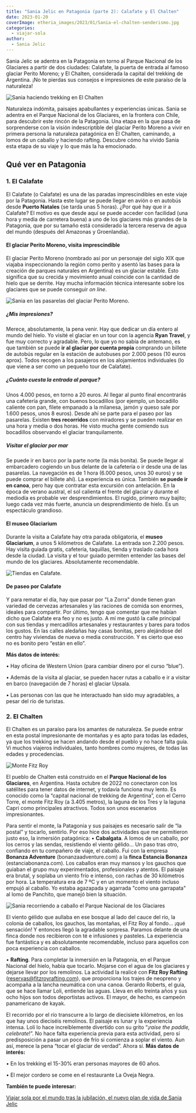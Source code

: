 ```yaml
---
title: "Sania Jelic en Patagonia (parte 2): Calafate y El Chalten"
date: 2023-01-20
coverImage: etheria_images/2023/01/Sania-el-chalten-senderismo.jpg
categories: 
  - viajar-sola
author: 
  - Sania Jelic
---
```


Sania Jelic se adentra en la Patagonia en torno al Parque Nacional de los Glaciares a 
partir de dos ciudades: Calafate, la puerta de entrada al famoso glaciar Perito Moreno; 
y El Chalten, considerada la capital del trekking de Argentina. ¡No te pierdas sus 
consejos e impresiones de este paraíso de la naturaleza! 

![Sania haciendo trekking en El Chalten](etheria_images/2023/01/Sania-el-chalten-senderismo.jpg "Sania haciendo senderismo en El Chalten con el monte Fitz Roy al fondo. © SJ")

Naturaleza indómita, paisajes apabullantes y experiencias únicas. Sania se adentra en el 
Parque Nacional de los Glaciares, en la frontera con Chile, para descubrir este rincón 
de la Patagonia. Una etapa en la que pasa de sorprenderse con la visión indescriptible 
del glaciar Perito Moreno a vivir en primera persona la naturaleza patagónica en El 
Chalten, caminando, a lomos de un caballo y haciendo rafting. Descubre cómo ha vivido 
Sania esta etapa de su viaje y lo que más la ha emocionado. 

## Qué ver en Patagonia

### 1\. El Calafate

El Calafate (o Calafate) es una de las paradas imprescindibles en este viaje por la 
Patagonia. Hasta este lugar se puede llegar en avión o en autobús desde **Puerto 
Natales** (se tarda unas 5 horas). ¿Por qué hay que ir a Calafate? El motivo es que 
desde aquí se puede acceder con facilidad (una hora y media de carretera buena) a uno de 
los glaciares más grandes de la Patagonia, que por su tamaño está considerado la tercera 
reserva de agua del mundo (después del Amazonas y Groenlandia). 

#### El glaciar Perito Moreno, visita imprescindible

El glaciar Perito Moreno (nombrado así por un personaje del siglo XIX que viajaba 
inspeccionando la región como perito y asentó las bases para la creación de parques 
naturales en Argentina) es un glaciar estable. Esto significa que su crecida y 
movimiento anual coincide con la cantidad de hielo que se derrite. Hay mucha información 
técnica interesante sobre los glaciares que se puede conseguir _on line_. 

![Sania en las pasarelas del glaciar Perito Moreno.](etheria_images/2023/01/sania-perito-moreno.jpg "Sania en las pasarelas del glaciar Perito Moreno. © SJ")

##### ¿Mis impresiones?

Merece, absolutamente, la pena venir. Hay que dedicar un día entero al mundo del hielo. 
Yo visité el glaciar en un tour con la agencia **Ryan Travel**, y fue muy correcto y 
agradable. Pero, lo que yo no sabía de antemano, es que también se puede **ir al glaciar 
por cuenta propia** comprando un billete de autobús regular en la estación de autobuses 
por 2.000 pesos (10 euros aprox). Todos recogen a los pasajeros en los alojamientos 
individuales (lo que viene a ser como un pequeño tour de Calafate). 

##### ¿Cuánto cuesta la entrada al parque?

Unos 4.000 pesos, en torno a 20 euros. Al llegar al punto final encontrarás una 
cafetería grande, con buenos bocadillos (por ejemplo, un bocadillo caliente con pan, 
filete empanado a la milanesa, jamón y queso sale por 1.600 pesos, unos 8 euros). Desde 
ahí se parte para el paseo por las pasarelas. Existen **tres recorridos** con miradores 
y se pueden realizar en una hora y media o dos horas. He visto mucha gente comiendo sus 
bocadillos observando el glaciar tranquilamente. 

##### Visitar el glaciar por mar

Se puede ir en barco por la parte norte (la más bonita). Se puede llegar al embarcadero 
cogiendo un bus delante de la cafetería o ir desde una de las pasarelas. La navegación 
es de 1 hora (6.000 pesos, unos 30 euros) y se puede comprar el billete ahí). La 
experiencia es única. También **se puede ir en canoa**, pero hay que contratar esta 
excursión con antelación. En la época de verano austral, el sol calienta el frente del 
glaciar y durante el mediodía es probable ver desprendimientos. El rugido, primero muy 
bajito; luego cada vez más fuerte, anuncia un desprendimiento de hielo. Es un 
espectáculo grandioso. 

#### El museo Glaciarium

Durante la visita a Calafate hay otra parada obligatoria, el **museo Glaciarium**, a 
unos 5 kilómetros de Calafate. La entrada son 2.200 pesos. Hay visita guiada gratis, 
cafetería, taquillas, tienda y traslado cada hora desde la ciudad. La visita y el tour 
guiado permiten entender las bases del mundo de los glaciares. Absolutamente 
recomendable. 

![Tiendas en Calafate.](etheria_images/2023/01/sania-calafate-tiendas.jpg "Tiendas en Calafate. © SJ")

#### De paseo por Calafate

Y para rematar el día, hay que pasar por "La Zorra" donde tienen gran variedad de 
cervezas artesanales y las raciones de comida son enormes, ideales para compartir. Por 
último, tengo que comentar que me habían dicho que Calafate era feo y no es justo. A mí 
me gustó la calle principal con sus tiendas y mercadillos artesanales y restaurantes y 
bares para todos los gustos. En las calles aledañas hay casas bonitas, pero alejándose 
del centro hay viviendas de nueva o media construcción. Y es cierto que eso no es bonito 
pero “están en ello”. 

**Más datos de interés:** 

• Hay oficina de Western Union (para cambiar dinero por el curso “blue”). 

• Además de la visita al glaciar, se pueden hacer rutas a caballo e ir a visitar en 
barco (navegación de 7 horas) el glaciar Upsala. 

• Las personas con las que he interactuado han sido muy agradables, a pesar del río de 
turistas. 

### 2\. El Chalten

El Chalten es un paraíso para los amantes de naturaleza. Se puede entrar en esta postal 
impresionante de montañas y es apto para todas las edades, ya que los trekking se hacen 
andando desde el pueblo y no hace falta guía. Vi muchos viajeros individuales, tanto 
hombres como mujeres, de todas las edades y procedencias. 

![Monte Fitz Roy](etheria_images/2023/01/Sania-patagonia-fitz-roy.jpg "Ruta de senderismo por el Parque Nacional de los Glaciares. © SJ")

El pueblo de Chalten está construido en el **Parque Nacional de los Glaciares**, en 
Argentina. Hasta octubre de 2022 no conectaron con los satélites para tener datos de 
internet, y todavía funciona muy lento. Es conocido como la “capital nacional de 
trekking de Argentina”, con el Cerro Torre, el monte Fitz Roy (a 3.405 metros), la 
laguna de los Tres y la laguna Capri como principales atractivos. Todos son unos 
escenarios impresionantes. 

Para sentir el monte, la Patagonia y sus paisajes es necesario salir de “la postal” y 
tocarlo, sentirlo. Por eso hice dos actividades que me permitieron justo eso, la 
inmersión patagónica: • **Cabalgata**. A lomos de un caballo, por los cerros y las 
sendas, resistiendo el viento gélido… Un paso tras otro, confiando en tu compañero de 
viaje, el caballo. Fui con la empresa **Bonanza Adventure** (bonanzaadventure.com) a la 
**finca Estancia Bonanza** (estanciabonanza.com). Los caballos eran muy mansos y los 
gauchos que guiaban el grupo muy experimentados, profesionales y atentos. El paisaje era 
brutal, y soplaba un viento frío e intenso, con rachas de 30 kilómetros por hora. La 
temperatura era de 7 ºC y en un momento el viento incluso empujó al caballo. Yo estaba 
agazapada y agarrada "como una garrapata" al lomo de Panchito, que manejó bien la 
situación. 

![Sania recorriendo a caballo el Parque Nacional de los Glaciares](etheria_images/2023/01/Sania-patagonia-cabalgata.jpg "Sania recorriendo a caballo el Parque Nacional de los Glaciares. © SJ")

El viento gélido que aullaba en ese bosque al lado del cauce del río, la colonia de 
caballos, los gauchos, las montañas, el Fitz Roy al fondo… ¡qué sensación! Y entonces 
llegó la agradable sorpresa. Paramos delante de una finca donde nos recibieron con té e 
infusiones y pasteles. La experiencia fue fantástica y es absolutamente recomendable, 
incluso para aquellos con poca experiencia con caballos. 

• **Rafting**. Para completar la inmersión en la Patagonia, en el Parque Nacional del 
hielo, había que tocarlo. Mojarse con el agua de los glaciares y dejarse llevar por los 
remolinos. La actividad la realicé con **Fitz Roy Rafting** 
(reservas@fitzroyrafting.com), que proporciona los trajes de neopreno y acompaña a la 
lancha neumática con una canoa. Gerardo Roberts, el guía, que se hace llamar Loli, 
entiende las aguas. Lleva en ello treinta años y sus ocho hijos son todos deportistas 
activos. El mayor, de hecho, es campeón panamericano de kayak. 

El recorrido por el río transcurre a lo largo de diecisiete kilómetros, en los que hay 
unos dieciséis remolinos. El paisaje es lunar y la experiencia intensa. Loli lo hace 
increíblemente divertido con su grito “¡_raise the paddle, celebrate_!”. No hace falta 
experiencia previa para esta actividad, pero sí predisposición a pasar un poco de frío 
si comienza a soplar el viento. Aun así, merece la pena “tocar el glaciar de verdad”. 
Ahora sí. **Más datos de interés:** 

• En los trekking el 15-30% eran personas mayores de 60 años. 

• El mejor cordero se come en el restaurante La Oveja Negra. 

**También te puede interesar:** 

[Viajar sola por el mundo tras la jubilación, el nuevo plan de vida de Sania 
Jelic](https://etheriamagazine.com/2022/12/13/sania-jelic-viajar-sola-mas-65/)

